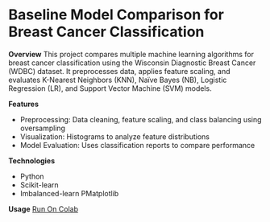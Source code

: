 # Baseline Model Comparison for Breast Cancer Classification

**Overview**
This project compares multiple machine learning algorithms for breast cancer classification using the Wisconsin Diagnostic Breast Cancer (WDBC) dataset. It preprocesses data, applies feature scaling, and evaluates K-Nearest Neighbors (KNN), Naïve Bayes (NB), Logistic Regression (LR), and Support Vector Machine (SVM) models.

**Features**
* Preprocessing: Data cleaning, feature scaling, and class balancing using oversampling
* Visualization: Histograms to analyze feature distributions
* Model Evaluation: Uses classification reports to compare performance

**Technologies**
* Python
* Scikit-learn
* Imbalanced-learn
PMatplotlib

**Usage**
[Run On Colab](https://colab.research.google.com/github/zirrashaphan/bcd_BASELINE_MODELS_PERFORMANCE_COMPARISON/blob/main/bcd_BASELINE_MODELS_PERFORMANCE_COMPARISON.ipynb)
